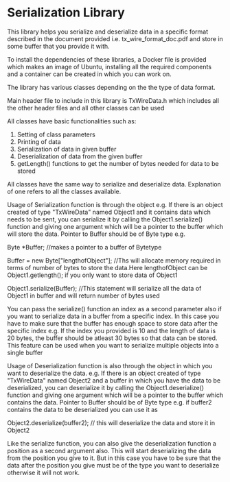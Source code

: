 # Serialization Library

This library helps you serialize and deserialize data in a specific format described in the document provided i.e. tx_wire_format_doc.pdf and store in some buffer that you provide it with. 

To install the dependencies of these libraries, a Docker file is provided which makes an image of Ubuntu, installing all the required components and a container can be created in which you can work on.

The library has various classes depending on the the type of data format. 

Main header file to include in this library is TxWireData.h which includes all the other header files and all other classes 
can be used

All classes have basic functionalities such as:
1. Setting of class parameters
2. Printing of data
3. Serialization of data in given buffer
4. Deserialization of data from the given buffer
5. getLength() functions to get the number of bytes needed for data to be stored


All classes have the same way to serialize and deserialize data. Explanation of one refers to all the classes available.


Usage of Serialization function is through the object e.g. If there is an object created of type "TxWireData" named Object1
and it contains data which needs to be sent, you can serialize it by calling the Object1.serialize() function and giving one 
argument which will be a pointer to the buffer which will store the data. Pointer to Buffer should be of Byte type e.g.





Byte *Buffer; //makes a pointer to a buffer of Bytetype

Buffer = new Byte["lengthofObject"]; //Ths will allocate memory required in terms of number of bytes to store the data.Here lengthofObject can be Object1.getlength(); if you only want to store data of Object1
  
Object1.serialize(Buffer); //This statement will serialize all the data of Object1 in buffer and will return number of bytes used





You can pass the serialize() function an index as a second parameter also if you want to serialize data in a buffer from a specific index. In this case you have to make sure that the buffer has enough space to store data after the specific index e.g. If the index you provided is 10 and the length of data is 20 bytes, the buffer should be atleast 30 bytes so that data can be stored. This feature can be used when you want to serialize multiple objects into a single buffer


Usage of Deserialization function is also through the object in which you want to deserialize the data. e.g. If there is an object created of type "TxWireData" named Object2 and a buffer in which you have the data to be deserialized, you can deserialize it by calling the Object1.deserialize() function and giving one argument which will be a pointer to the buffer which contains the data. Pointer to Buffer should be of Byte type e.g. if buffer2 contains the data to be deserialized you can use it as



Object2.deserialize(buffer2); // this will deserialize the data and store it in Object2



Like the serialize function, you can also give the deserialization function a position as a second argument also. This will start deserializing the data from the position you give to it. But in this case you have to be sure that the data after the position you give must be of the type you want to deserialize otherwise it will not work.




